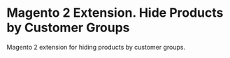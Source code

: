 # Magento 2 Extension. Hide Products by Customer Groups
Magento 2 extension for hiding products by customer groups.
